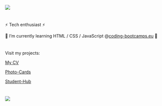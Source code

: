 ![](https://github-readme-stats.vercel.app/api?username=3ddy1337&show_icons=true&theme=gruvbox)
#
⚡ Tech enthusiast ⚡

🌱 I’m currently learning HTML / CSS / JavaScript @[coding-bootcamps.eu](https://www.coding-bootcamps.eu) 🌱

#
Visit my projects: <br/>

[My CV](https://3ddy1337.github.io/cv-etienne/)

[Photo-Cards](https://3ddy1337.github.io/photo-card/)

[Student-Hub](https://3ddy1337.github.io/Student-Hub/)

#
![](https://github-readme-stats.vercel.app/api/top-langs/?username=3ddy1337&theme=gruvbox&border=false&include_all_commits=true&count_private=true&layout=compact)


<!--
**3ddy1337/3ddy1337** is a ✨ _special_ ✨ repository because its `README.md` (this file) appears on your GitHub profile.

Here are some ideas to get you started:

- 🔭 I’m currently working on ...
- 🌱 I’m currently learning ...
- 👯 I’m looking to collaborate on ...
- 🤔 I’m looking for help with ...
- 💬 Ask me about ...
- 📫 How to reach me: ...
- 😄 Pronouns: ...
- ⚡ Fun fact: ...
-->

